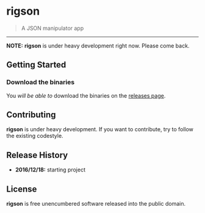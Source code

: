 # rigson

> A JSON manipulator app

* * *

**NOTE:** **rigson** is under heavy development right now. Please come back.

## Getting Started

### Download the binaries

You _will be able to_ download the binaries on the [releases page](https://github.com/leny/rigson/releases).

## Contributing

**rigson** is under heavy development. If you want to contribute, try to follow the existing codestyle.

## Release History

* **2016/12/18:** starting project

## License

**rigson** is free unencumbered software released into the public domain.
